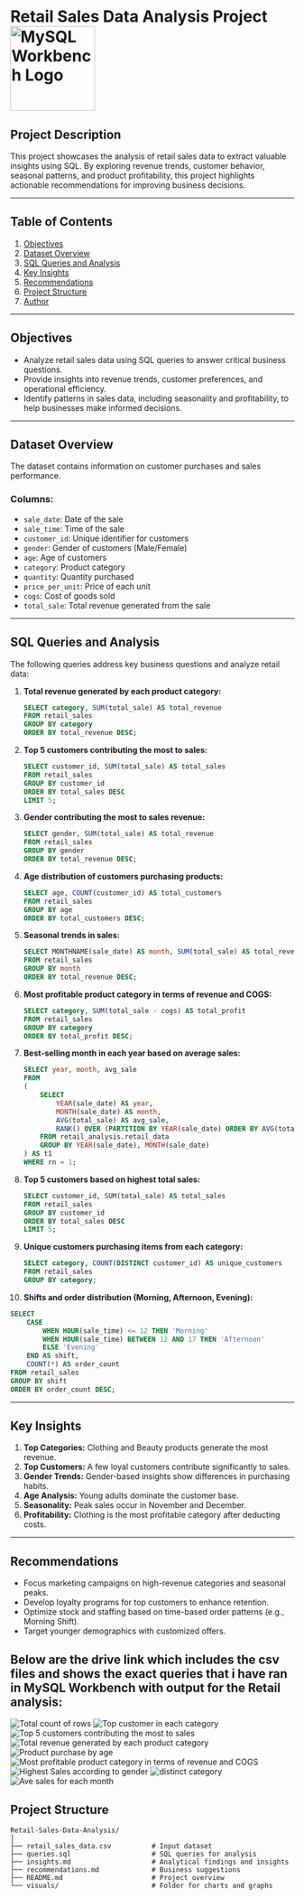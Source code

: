 # **Retail Sales Data Analysis Project**       <img src="https://www.mysql.com/common/logos/logo-mysql-170x115.png" alt="MySQL Workbench Logo" width="150"/>


## **Project Description**  
This project showcases the analysis of retail sales data to extract valuable insights using SQL. By exploring revenue trends, customer behavior, seasonal patterns, and product profitability, this project highlights actionable recommendations for improving business decisions.  

---

## **Table of Contents**  
1. [Objectives](#objectives)  
2. [Dataset Overview](#dataset-overview)  
3. [SQL Queries and Analysis](#sql-queries-and-analysis)  
4. [Key Insights](#key-insights)  
5. [Recommendations](#recommendations)  
6. [Project Structure](#project-structure)  
7. [Author](#author)  

---

## **Objectives**  
- Analyze retail sales data using SQL queries to answer critical business questions.  
- Provide insights into revenue trends, customer preferences, and operational efficiency.  
- Identify patterns in sales data, including seasonality and profitability, to help businesses make informed decisions.  

---

## **Dataset Overview**  
The dataset contains information on customer purchases and sales performance.  
### **Columns:**  
- `sale_date`: Date of the sale  
- `sale_time`: Time of the sale  
- `customer_id`: Unique identifier for customers  
- `gender`: Gender of customers (Male/Female)  
- `age`: Age of customers  
- `category`: Product category  
- `quantity`: Quantity purchased  
- `price_per_unit`: Price of each unit  
- `cogs`: Cost of goods sold  
- `total_sale`: Total revenue generated from the sale  

---

## **SQL Queries and Analysis**  
The following queries address key business questions and analyze retail data:  

1. **Total revenue generated by each product category:**  
   ```sql
   SELECT category, SUM(total_sale) AS total_revenue 
   FROM retail_sales 
   GROUP BY category 
   ORDER BY total_revenue DESC;
   ```  

2. **Top 5 customers contributing the most to sales:**  
   ```sql
   SELECT customer_id, SUM(total_sale) AS total_sales 
   FROM retail_sales 
   GROUP BY customer_id 
   ORDER BY total_sales DESC 
   LIMIT 5;
   ```  

3. **Gender contributing the most to sales revenue:**  
   ```sql
   SELECT gender, SUM(total_sale) AS total_revenue 
   FROM retail_sales 
   GROUP BY gender 
   ORDER BY total_revenue DESC;
   ```  

4. **Age distribution of customers purchasing products:**  
   ```sql
   SELECT age, COUNT(customer_id) AS total_customers 
   FROM retail_sales 
   GROUP BY age 
   ORDER BY total_customers DESC;
   ```  

5. **Seasonal trends in sales:**  
   ```sql
   SELECT MONTHNAME(sale_date) AS month, SUM(total_sale) AS total_revenue 
   FROM retail_sales 
   GROUP BY month 
   ORDER BY total_revenue DESC;
   ```  

6. **Most profitable product category in terms of revenue and COGS:**  
   ```sql
   SELECT category, SUM(total_sale - cogs) AS total_profit 
   FROM retail_sales 
   GROUP BY category 
   ORDER BY total_profit DESC;
   ```  

7. **Best-selling month in each year based on average sales:**  
   ```sql
   SELECT year, month, avg_sale  
   FROM  
   (  
       SELECT  
           YEAR(sale_date) AS year,  
           MONTH(sale_date) AS month,  
           AVG(total_sale) AS avg_sale,  
           RANK() OVER (PARTITION BY YEAR(sale_date) ORDER BY AVG(total_sale) DESC) AS rn  
       FROM retail_analysis.retail_data  
       GROUP BY YEAR(sale_date), MONTH(sale_date)  
   ) AS t1  
   WHERE rn = 1;
   ```  

8. **Top 5 customers based on highest total sales:**  
   ```sql
   SELECT customer_id, SUM(total_sale) AS total_sales 
   FROM retail_sales 
   GROUP BY customer_id 
   ORDER BY total_sales DESC 
   LIMIT 5;
   ```  

9. **Unique customers purchasing items from each category:**  
   ```sql
   SELECT category, COUNT(DISTINCT customer_id) AS unique_customers 
   FROM retail_sales 
   GROUP BY category;
   ```  

10. **Shifts and order distribution (Morning, Afternoon, Evening):**  
   ```sql
   SELECT 
       CASE 
           WHEN HOUR(sale_time) <= 12 THEN 'Morning' 
           WHEN HOUR(sale_time) BETWEEN 12 AND 17 THEN 'Afternoon' 
           ELSE 'Evening' 
       END AS shift, 
       COUNT(*) AS order_count 
   FROM retail_sales 
   GROUP BY shift 
   ORDER BY order_count DESC;
   ```  

---

## **Key Insights**  
1. **Top Categories:** Clothing and Beauty products generate the most revenue.  
2. **Top Customers:** A few loyal customers contribute significantly to sales.  
3. **Gender Trends:** Gender-based insights show differences in purchasing habits.  
4. **Age Analysis:** Young adults dominate the customer base.  
5. **Seasonality:** Peak sales occur in November and December.  
6. **Profitability:** Clothing is the most profitable category after deducting costs.  

---

## **Recommendations**  
- Focus marketing campaigns on high-revenue categories and seasonal peaks.  
- Develop loyalty programs for top customers to enhance retention.  
- Optimize stock and staffing based on time-based order patterns (e.g., Morning Shift).  
- Target younger demographics with customized offers.  


## Below are the drive link which includes the csv files and shows the  exact queries that i have ran in MySQL Workbench with output for the Retail analysis:
![Total count of rows](https://github.com/user-attachments/assets/718bebf3-6c42-48e3-a17b-ac0629444f5c)
![Top customer  in each category](https://github.com/user-attachments/assets/90a45f31-c3c9-48b1-ab32-f5df33718fac)
![Top 5 customers contributing the most to sales](https://github.com/user-attachments/assets/9716da8c-784b-467e-8af4-f379cf83cba7)
![Total revenue generated by each product category](https://github.com/user-attachments/assets/d36ac8d1-116e-47c4-9043-9d01714144ef)
![Product purchase by age ](https://github.com/user-attachments/assets/6d1cb3cf-3d91-4ab6-aa0a-0b2531a090fb)
![Most profitable product category in terms of revenue and COGS](https://github.com/user-attachments/assets/e8ec09e5-293d-4a1d-bdfe-f472a112f738)
![Highest Sales according to gender](https://github.com/user-attachments/assets/c576449b-06c3-4c50-931d-6bbac653bd90)
![distinct category](https://github.com/user-attachments/assets/0c0f9409-5bd3-4d3e-9229-fb32c83521bd)
![Ave sales for each month](https://github.com/user-attachments/assets/3267532e-73dd-401c-9a97-5890d2cca743)

## **Project Structure**  
```
Retail-Sales-Data-Analysis/
│
├── retail_sales_data.csv          # Input dataset  
├── queries.sql                    # SQL queries for analysis  
├── insights.md                    # Analytical findings and insights  
├── recommendations.md             # Business suggestions  
├── README.md                      # Project overview  
└── visuals/                       # Folder for charts and graphs












